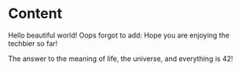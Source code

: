 # Content

Hello beautiful world!
Oops forgot to add: Hope you are enjoying the techbier so far!

The answer to the meaning of life, the universe, and everything is 42!
